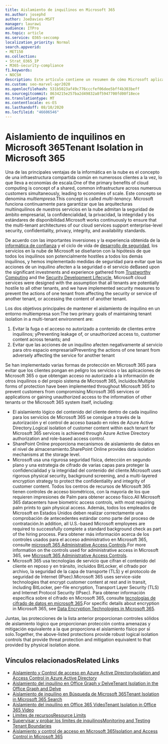```yaml
---
title: Aislamiento de inquilinos en Microsoft 365
ms.author: josephd
author: JoeDavies-MSFT
manager: laurawi
audience: ITPro
ms.topic: article
ms.service: O365-seccomp
localization_priority: Normal
search.appverid:
- MET150
ms.collection:
- Strat_O365_IP
- M365-security-compliance
f1.keywords:
- NOCSH
description: Este artículo contiene un resumen de cómo Microsoft aplica el aislamiento de inquilino en servicios en la nube, como Microsoft 365.
ms.custom: seo-marvel-apr2020
ms.openlocfilehash: 531b5023af49c776cccfef06dee5bff4b303beff
ms.sourcegitcommit: 8634215e257ba2d49832a8f5947700fd00f18ece
ms.translationtype: MT
ms.contentlocale: es-ES
ms.lasthandoff: 08/10/2020
ms.locfileid: "46606546"
---
```

# <a name="tenant-isolation-in-microsoft-365"></a><span data-ttu-id="1ad6a-103">Aislamiento de inquilinos en Microsoft 365</span><span class="sxs-lookup"><span data-stu-id="1ad6a-103">Tenant Isolation in Microsoft 365</span></span>

<span data-ttu-id="1ad6a-104">Una de las principales ventajas de la informática en la nube es el concepto de una infraestructura compartida común en numerosos clientes a la vez, lo que lleva a economías de escala.</span><span class="sxs-lookup"><span data-stu-id="1ad6a-104">One of the primary benefits of cloud computing is concept of a shared, common infrastructure across numerous customers simultaneously, leading to economies of scale.</span></span> <span data-ttu-id="1ad6a-105">Este concepto se denomina *multiempresa*.</span><span class="sxs-lookup"><span data-stu-id="1ad6a-105">This concept is called *multi-tenancy*.</span></span> <span data-ttu-id="1ad6a-106">Microsoft funciona continuamente para garantizar que las arquitecturas multiinquilinos de nuestros servicios en la nube admitan la seguridad de ámbito empresarial, la confidencialidad, la privacidad, la integridad y los estándares de disponibilidad.</span><span class="sxs-lookup"><span data-stu-id="1ad6a-106">Microsoft works continuously to ensure that the multi-tenant architectures of our cloud services support enterprise-level security, confidentiality, privacy, integrity, and availability standards.</span></span>

<span data-ttu-id="1ad6a-107">De acuerdo con las importantes inversiones y la experiencia obtenida de la [informática de confianza](https://www.microsoft.com/trust-center) y el ciclo de vida de [desarrollo de seguridad](https://www.microsoft.com/securityengineering/sdl/), los servicios en la nube de Microsoft se diseñaron con la hipótesis de que todos los inquilinos son potencialmente hostiles a todos los demás inquilinos, y hemos implementado medidas de seguridad para evitar que las acciones de un inquilino afecten a la seguridad o el servicio de</span><span class="sxs-lookup"><span data-stu-id="1ad6a-107">Based upon the significant investments and experience gathered from [Trustworthy Computing](https://www.microsoft.com/trust-center) and the [Security Development Lifecycle](https://www.microsoft.com/securityengineering/sdl/), Microsoft cloud services were designed with the assumption that all tenants are potentially hostile to all other tenants, and we have implemented security measures to prevent the actions of one tenant from affecting the security or service of another tenant, or accessing the content of another tenant.</span></span>

<span data-ttu-id="1ad6a-108">Los dos objetivos principales de mantener el aislamiento de inquilino en un entorno multiempresa son:</span><span class="sxs-lookup"><span data-stu-id="1ad6a-108">The two primary goals of maintaining tenant isolation in a multi-tenant environment are:</span></span>

1.    <span data-ttu-id="1ad6a-109">Evitar la fuga o el acceso no autorizado a contenido de clientes entre inquilinos; y</span><span class="sxs-lookup"><span data-stu-id="1ad6a-109">Preventing leakage of, or unauthorized access to, customer content across tenants; and</span></span>
2.    <span data-ttu-id="1ad6a-110">Evitar que las acciones de un inquilino afecten negativamente al servicio para otro espacio empresarial</span><span class="sxs-lookup"><span data-stu-id="1ad6a-110">Preventing the actions of one tenant from adversely affecting the service for another tenant</span></span>

<span data-ttu-id="1ad6a-111">Se han implementado varias formas de protección en Microsoft 365 para evitar que los clientes pongan en peligro los servicios o las aplicaciones de Microsoft 365 o que obtengan acceso no autorizado a la información de otros inquilinos o del propio sistema de Microsoft 365, incluidos:</span><span class="sxs-lookup"><span data-stu-id="1ad6a-111">Multiple forms of protection have been implemented throughout Microsoft 365 to prevent customers from compromising Microsoft 365 services or applications or gaining unauthorized access to the information of other tenants or the Microsoft 365 system itself, including:</span></span>

- <span data-ttu-id="1ad6a-112">El aislamiento lógico del contenido del cliente dentro de cada inquilino para los servicios de Microsoft 365 se consigue a través de la autorización y el control de acceso basado en roles de Azure Active Directory.</span><span class="sxs-lookup"><span data-stu-id="1ad6a-112">Logical isolation of customer content within each tenant for Microsoft 365 services is achieved through Azure Active Directory authorization and role-based access control.</span></span>
- <span data-ttu-id="1ad6a-113">SharePoint Online proporciona mecanismos de aislamiento de datos en el nivel de almacenamiento.</span><span class="sxs-lookup"><span data-stu-id="1ad6a-113">SharePoint Online provides data isolation mechanisms at the storage level.</span></span>
- <span data-ttu-id="1ad6a-114">Microsoft usa una rigurosa seguridad física, detección en segundo plano y una estrategia de cifrado de varias capas para proteger la confidencialidad y la integridad del contenido del cliente.</span><span class="sxs-lookup"><span data-stu-id="1ad6a-114">Microsoft uses rigorous physical security, background screening, and a multi-layered encryption strategy to protect the confidentiality and integrity of customer content.</span></span> <span data-ttu-id="1ad6a-115">Todos los centros de recursos de Microsoft 365 tienen controles de acceso biométricos, con la mayoría de los que requieren impresiones de Palm para obtener acceso físico.</span><span class="sxs-lookup"><span data-stu-id="1ad6a-115">All Microsoft 365 datacenters have biometric access controls, with most requiring palm prints to gain physical access.</span></span> <span data-ttu-id="1ad6a-116">Además, todos los empleados de Microsoft en Estados Unidos deben realizar correctamente una comprobación de antecedentes estándar como parte del proceso de contratación.</span><span class="sxs-lookup"><span data-stu-id="1ad6a-116">In addition, all U.S.-based Microsoft employees are required to successfully complete a standard background check as part of the hiring process.</span></span> <span data-ttu-id="1ad6a-117">Para obtener más información acerca de los controles usados para el acceso administrativo en Microsoft 365, consulte [microsoft 365 Administrative Access Controls](office-365-administrative-access-controls-overview.md).</span><span class="sxs-lookup"><span data-stu-id="1ad6a-117">For more information on the controls used for administrative access in Microsoft 365, see [Microsoft 365 Administrative Access Controls](office-365-administrative-access-controls-overview.md).</span></span>
- <span data-ttu-id="1ad6a-118">Microsoft 365 usa tecnologías de servicio que cifran el contenido del cliente en reposo y en tránsito, incluidos BitLocker, el cifrado por archivo, la seguridad de la capa de transporte (TLS) y el protocolo de seguridad de Internet (IPsec).</span><span class="sxs-lookup"><span data-stu-id="1ad6a-118">Microsoft 365 uses service-side technologies that encrypt customer content at rest and in transit, including BitLocker, per-file encryption, Transport Layer Security (TLS) and Internet Protocol Security (IPsec).</span></span> <span data-ttu-id="1ad6a-119">Para obtener información específica sobre el cifrado en Microsoft 365, consulte [tecnologías de cifrado de datos en microsoft 365](https://docs.microsoft.com/microsoft-365/compliance/office-365-encryption-in-the-microsoft-cloud-overview).</span><span class="sxs-lookup"><span data-stu-id="1ad6a-119">For specific details about encryption in Microsoft 365, see [Data Encryption Technologies in Microsoft 365](https://docs.microsoft.com/microsoft-365/compliance/office-365-encryption-in-the-microsoft-cloud-overview).</span></span>

<span data-ttu-id="1ad6a-120">Juntas, las protecciones de la lista anterior proporcionan controles sólidos de aislamiento lógico que proporcionan protección contra amenazas y mitigación equivalente a la que proporciona el aislamiento físico por sí solo.</span><span class="sxs-lookup"><span data-stu-id="1ad6a-120">Together, the above-listed protections provide robust logical isolation controls that provide threat protection and mitigation equivalent to that provided by physical isolation alone.</span></span>

## <a name="related-links"></a><span data-ttu-id="1ad6a-121">Vínculos relacionados</span><span class="sxs-lookup"><span data-stu-id="1ad6a-121">Related Links</span></span>

- [<span data-ttu-id="1ad6a-122">Aislamiento y Control de acceso en Azure Active Directory</span><span class="sxs-lookup"><span data-stu-id="1ad6a-122">Isolation and Access Control in Azure Active Directory</span></span>](office-365-isolation-in-azure-active-directory.md)
- [<span data-ttu-id="1ad6a-123">Aislamiento del inquilino en Office Graph y Delve</span><span class="sxs-lookup"><span data-stu-id="1ad6a-123">Tenant Isolation in the Office Graph and Delve</span></span>](office-365-isolation-in-graph-and-delve.md)
- [<span data-ttu-id="1ad6a-124">Aislamiento de inquilino en Búsqueda de Microsoft 365</span><span class="sxs-lookup"><span data-stu-id="1ad6a-124">Tenant Isolation in Microsoft 365 Search</span></span>](office-365-isolation-in-office-365-search.md)
- [<span data-ttu-id="1ad6a-125">Aislamiento del inquilino en Office 365 Video</span><span class="sxs-lookup"><span data-stu-id="1ad6a-125">Tenant Isolation in Office 365 Video</span></span>](office-365-isolation-in-office-365-video.md)
- [<span data-ttu-id="1ad6a-126">Límites de recursos</span><span class="sxs-lookup"><span data-stu-id="1ad6a-126">Resource Limits</span></span>](office-365-resource-limits.md)
- [<span data-ttu-id="1ad6a-127">Supervisar y probar los límites de inquilinos</span><span class="sxs-lookup"><span data-stu-id="1ad6a-127">Monitoring and Testing Tenant Boundaries</span></span>](office-365-monitoring-and-testing.md)
- [<span data-ttu-id="1ad6a-128">Aislamiento y control de acceso en Microsoft 365</span><span class="sxs-lookup"><span data-stu-id="1ad6a-128">Isolation and Access Control in Microsoft 365</span></span>](office-365-isolation-in-office-365.md)
